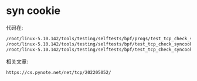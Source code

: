 


# syn cookie
代码在:
```md
/root/linux-5.10.142/tools/testing/selftests/bpf/progs/test_tcp_check_syncookie_kern.c
/root/linux-5.10.142/tools/testing/selftests/bpf/test_tcp_check_syncookie_user.c
/root/linux-5.10.142/tools/testing/selftests/bpf/test_tcp_check_syncookie.sh
```

相关文章:
```md
https://cs.pynote.net/net/tcp/202205052/
```





